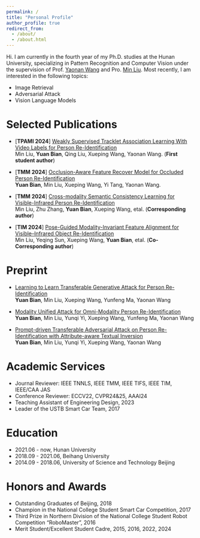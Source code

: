 ```yaml
---
permalink: /
title: "Personal Profile"
author_profile: true
redirect_from: 
  - /about/
  - /about.html
---
```


Hi. I am currently in the fourth year of my Ph.D. studies at the Hunan University, specializing in Pattern Recognition and Computer Vision under the supervision of Prof. [Yaonan Wang](http://eeit.hnu.edu.cn/info/1277/4490.htm) and Pro. [Min Liu](http://eeit.hnu.edu.cn/info/1291/5218.htm). Most recently, I am interested in the following topics:
- Image Retrieval
- Adversarial Attack
- Vision Language Models

Selected Publications
======
- [__TPAMI 2024__] [Weakly Supervised Tracklet Association Learning With Video Labels for Person Re-Identification](https://ieeexplore.ieee.org/abstract/document/10371780)  
  Min Liu, __Yuan Bian__, Qing Liu, Xueping Wang, Yaonan Wang. (__First student author__)
  
- [__TMM 2024__] [Occlusion-Aware Feature Recover Model for Occluded Person Re-Identification](https://ieeexplore.ieee.org/document/10314802)  
  __Yuan Bian__,  Min Liu, Xueping Wang, Yi Tang, Yaonan Wang.
  
- [__TMM 2024__] [Cross-modality Semantic Consistency Learning for Visible-Infrared Person Re-Identification](https://ieeexplore.ieee.org/document/10812860)  
  Min Liu, Zhu Zhang, __Yuan Bian__, Xueping Wang, etal. (__Corresponding author__)
  
- [__TIM 2024__] [Pose-Guided Modality-Invariant Feature Alignment for Visible–Infrared Object Re-Identification](https://ieeexplore.ieee.org/document/10490225)  
  Min Liu, Yeqing Sun, Xueping Wang, __Yuan Bian__, etal. (__Co-Corresponding author__)

Preprint
======
- [Learning to Learn Transferable Generative Attack for Person Re-Identification](https://arxiv.org/abs/2409.04208)  
  __Yuan Bian__, Min Liu, Xueping Wang, Yunfeng Ma, Yaonan Wang
  
- [Modality Unified Attack for Omni-Modality Person Re-Identification](https://arxiv.org/abs/2501.12761)  
  __Yuan Bian__, Min Liu, Yunqi Yi, Xueping Wang, Yunfeng Ma, Yaonan Wang

- [Prompt-driven Transferable Adversarial Attack on Person Re-Identification with Attribute-aware Textual Inversion](https://arxiv.org/abs/2502.19697)  
  __Yuan Bian__, Min Liu, Yunqi Yi, Xueping Wang, Yaonan Wang

Academic Services
======
- Journal Reviewer: IEEE TNNLS, IEEE TMM, IEEE TIFS, IEEE TIM, IEEE/CAA JAS
- Conference Reviewer: ECCV22, CVPR24&25, AAAI24
- Teaching Assistant of Engineering Design, 2023
- Leader of the USTB Smart Car Team, 2017
  
Education
======
- 2021.06 - now, Hunan University
- 2018.09 - 2021.06, Beihang University
- 2014.09 - 2018.06, University of Science and Technology Beijing

Honors and Awards
======
- Outstanding Graduates of Beijing, 2018
- Champion in the National College Student Smart Car Competition, 2017
- Third Prize in Northern Division of the National College Student Robot Competition “RoboMaster”, 2016
- Merit Student/Excellent Student Cadre, 2015, 2016, 2022, 2024

